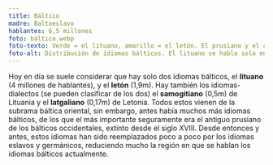 ```yaml
---
title: Báltico
madre: Baltoeslavo
hablantes: 6,5 millones
foto: báltico.webp
foto-texto: Verde = el lituano, amarillo = el letón. El prusiano y el curonio son lenguas bálticas extintas.
foto-alt: Distribución de idiomas bálticos. El lituano se habla solo en Lituania, el letón solo en Letonia. El curonio se hablaba en la parte occidental de los dos, y el prusiano antiguo en la parte noreste de Polonia y Kaliningrado.
---
```


Hoy en día se suele considerar que hay solo dos idiomas bálticos, el **lituano** (4 millones de hablantes), y el **letón** (1,9m). Hay también los idiomas-dialectos (se pueden clasificar de los dos) el **samogitiano** (0,5m) de Lituania y el **latgaliano** (0,17m) de Letonia. Todos estos vienen de la subrama báltica oriental, sin embargo, antes había muchos más idiomas bálticos, de los que el más importante seguramente era el antiguo prusiano de los bálticos occidentales, extinto desde el siglo XVIII. Desde entonces y antes, estos idiomas han sido reemplazados poco a poco por los idiomas eslavos y germánicos, reduciendo mucho la región en que se hablan los idiomas bálticos actualmente.